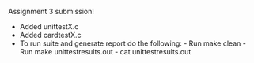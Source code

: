 Assignment 3 submission!

- Added unittestX.c 
- Added cardtestX.c
- To run suite and generate report do the following:
      - Run make clean
      - Run make unittestresults.out 
      - cat unittestresults.out 
